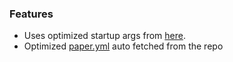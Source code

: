### Features

- Uses optimized startup args from [here](https://aikar.co/2018/07/02/tuning-the-jvm-g1gc-garbage-collector-flags-for-minecraft/ "here").
- Optimized [paper.yml](https://shockbyte.com/billing/knowledgebase/155/Optimize-paperyml-to-Reduce-Lag.html "paper.yml") auto fetched from the repo
